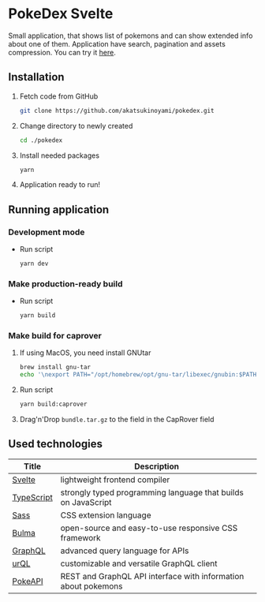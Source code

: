 # PokeDex Svelte

Small application, that shows list of pokemons and can show extended info about one of them. Application have search, pagination and assets compression. You can try it [here](https://pokedex.katsu.moe).

## Installation

1. Fetch code from GitHub

    ```sh
    git clone https://github.com/akatsukinoyami/pokedex.git
    ```

1. Change directory to newly created

    ```sh
    cd ./pokedex
    ```

1. Install needed packages

    ```sh
    yarn
    ```

1. Application ready to run!

## Running application

### Development mode

* Run script

    ```sh
    yarn dev
    ```

### Make production-ready build

* Run script

    ```sh
    yarn build
    ```

### Make build for caprover

1. If using MacOS, you need install GNUtar

    ```sh
    brew install gnu-tar
    echo '\nexport PATH="/opt/homebrew/opt/gnu-tar/libexec/gnubin:$PATH"' >> ~/.zshrc
    ```

1. Run script

    ```sh
    yarn build:caprover
    ```

1. Drag'n'Drop `bundle.tar.gz` to the field in the CapRover field

## Used technologies

|Title|Description|
|-----|-----------|
| [Svelte](https://svelte.dev) | lightweight frontend compiler |
| [TypeScript](https://www.typescriptlang.org) | strongly typed programming language that builds on JavaScript |
| [Sass](https://sass-lang.com) | CSS extension language |
| [Bulma](https://bulma.io) | open-source and easy-to-use responsive CSS framework |
| [GraphQL](https://graphql.org) | advanced query language for APIs |
| [urQL](https://formidable.com/open-source/urql/) | customizable and versatile GraphQL client |
| [PokeAPI](https://pokeapi.co) | REST and GraphQL API interface with information about pokemons |
